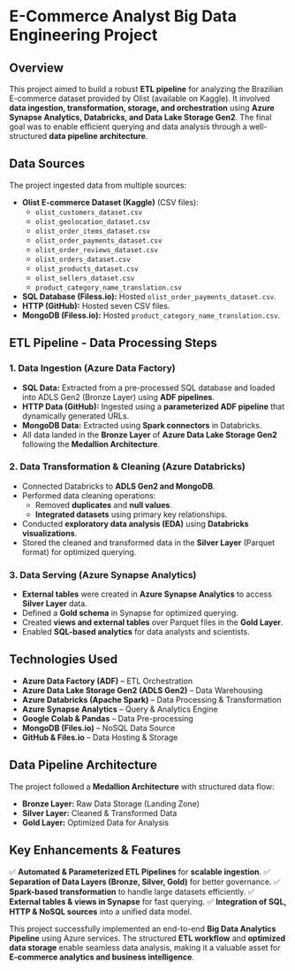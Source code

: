 # E-Commerce Analyst Big Data Engineering Project

## Overview
This project aimed to build a robust **ETL pipeline** for analyzing the Brazilian E-commerce dataset provided by Olist (available on Kaggle). It involved **data ingestion, transformation, storage, and orchestration** using **Azure Synapse Analytics, Databricks, and Data Lake Storage Gen2**. The final goal was to enable efficient querying and data analysis through a well-structured **data pipeline architecture**.

## Data Sources
The project ingested data from multiple sources:
- **Olist E-commerce Dataset (Kaggle)** (CSV files):
  - `olist_customers_dataset.csv`
  - `olist_geolocation_dataset.csv`
  - `olist_order_items_dataset.csv`
  - `olist_order_payments_dataset.csv`
  - `olist_order_reviews_dataset.csv`
  - `olist_orders_dataset.csv`
  - `olist_products_dataset.csv`
  - `olist_sellers_dataset.csv`
  - `product_category_name_translation.csv`
- **SQL Database (Filess.io):** Hosted `olist_order_payments_dataset.csv`.
- **HTTP (GitHub):** Hosted seven CSV files.
- **MongoDB (Filess.io):** Hosted `product_category_name_translation.csv`.

## ETL Pipeline - Data Processing Steps
### **1. Data Ingestion (Azure Data Factory)**
- **SQL Data:** Extracted from a pre-processed SQL database and loaded into ADLS Gen2 (Bronze Layer) using **ADF pipelines**.
- **HTTP Data (GitHub):** Ingested using a **parameterized ADF pipeline** that dynamically generated URLs.
- **MongoDB Data:** Extracted using **Spark connectors** in Databricks.
- All data landed in the **Bronze Layer** of **Azure Data Lake Storage Gen2** following the **Medallion Architecture**.

### **2. Data Transformation & Cleaning (Azure Databricks)**
- Connected Databricks to **ADLS Gen2 and MongoDB**.
- Performed data cleaning operations:
  - Removed **duplicates** and **null values**.
  - **Integrated datasets** using primary key relationships.
- Conducted **exploratory data analysis (EDA)** using **Databricks visualizations**.
- Stored the cleaned and transformed data in the **Silver Layer** (Parquet format) for optimized querying.

### **3. Data Serving (Azure Synapse Analytics)**
- **External tables** were created in **Azure Synapse Analytics** to access **Silver Layer** data.
- Defined a **Gold schema** in Synapse for optimized querying.
- Created **views and external tables** over Parquet files in the **Gold Layer**.
- Enabled **SQL-based analytics** for data analysts and scientists.

## **Technologies Used**
- **Azure Data Factory (ADF)** – ETL Orchestration
- **Azure Data Lake Storage Gen2 (ADLS Gen2)** – Data Warehousing
- **Azure Databricks (Apache Spark)** – Data Processing & Transformation
- **Azure Synapse Analytics** – Query & Analytics Engine
- **Google Colab & Pandas** – Data Pre-processing
- **MongoDB (Files.io)** – NoSQL Data Source
- **GitHub & Files.io** – Data Hosting & Storage

## **Data Pipeline Architecture**
The project followed a **Medallion Architecture** with structured data flow:
- **Bronze Layer:** Raw Data Storage (Landing Zone)
- **Silver Layer:** Cleaned & Transformed Data
- **Gold Layer:** Optimized Data for Analysis

## **Key Enhancements & Features**
✅ **Automated & Parameterized ETL Pipelines** for **scalable ingestion**.
✅ **Separation of Data Layers (Bronze, Silver, Gold)** for better governance.
✅ **Spark-based transformation** to handle large datasets efficiently.
✅ **External tables & views in Synapse** for fast querying.
✅ **Integration of SQL, HTTP & NoSQL sources** into a unified data model.


This project successfully implemented an end-to-end **Big Data Analytics Pipeline** using Azure services. The structured **ETL workflow** and **optimized data storage** enable seamless data analysis, making it a valuable asset for **E-commerce analytics and business intelligence**.



